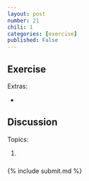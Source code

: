 ```yaml
---
layout: post
number: 21
chili: 1
categories: [exercise]
published: False
---
```


## Exercise



Extras: 

* 

## Discussion

Topics: 

1. 

### 



{% include submit.md %}